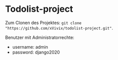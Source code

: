 # Todolist-project
Zum Clonen des Projektes: `git clone "https://github.com/xVivix/todolist-project.git"`.

Benutzer mit Administratorrechte:

*   username: admin
*   password: django2020
